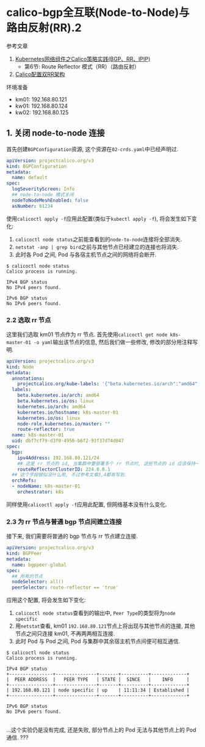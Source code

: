 # calico-bgp全互联(Node-to-Node)与路由反射(RR).2

参考文章

1. [Kubernetes网络组件之Calico策略实践(BGP、RR、IPIP)](https://blog.51cto.com/14143894/2463392)
    - 第6节: Route Reflector 模式（RR）（路由反射）
2. [Calico配置双RR架构](https://www.cnblogs.com/delacroix429/p/11718491.html)

环境准备

- km01: 192.168.80.121
- kw01: 192.168.80.124
- kw02: 192.168.80.125

## 1. 关闭 node-to-node 连接

首先创建`BGPConfiguration`资源, 这个资源在`02-crds.yaml`中已经声明过.

```yaml
apiVersion: projectcalico.org/v3
kind: BGPConfiguration
metadata:
  name: default
spec:
  logSeverityScreen: Info
  ## node-to-node 模式关闭
  nodeToNodeMeshEnabled: false
  asNumber: 61234
```

使用`calicoctl apply -f`应用此配置(类似于`kubectl apply -f`), 将会发生如下变化:

1. `calicoctl node status`之前能查看到的`node-to-node`连接将全部消失.
2. `netstat -anp | grep bird`之前与其他节点已经建立的连接也将消失.
3. 此时各 Pod 之间, Pod 与各宿主机节点之间的网络将会断开.

```log
$ calicoctl node status
Calico process is running.

IPv4 BGP status
No IPv4 peers found.

IPv6 BGP status
No IPv6 peers found.
```

### 2.2 选取 rr 节点

这里我们选取 km01 节点作为 rr 节点. 首先使用`calicoctl get node k8s-master-01 -o yaml`输出该节点的信息, 然后我们做一些修改, 修改的部分用注释写明.

```yaml
apiVersion: projectcalico.org/v3
kind: Node
metadata:
  annotations:
    projectcalico.org/kube-labels: '{"beta.kubernetes.io/arch":"amd64","beta.kubernetes.io/os":"linux","kubernetes.io/arch":"amd64","kubernetes.io/hostname":"k8s-master-01","kubernetes.io/os":"linux","node-role.kubernetes.io/master":"","route-reflector":"true"}'
  labels:
    beta.kubernetes.io/arch: amd64
    beta.kubernetes.io/os: linux
    kubernetes.io/arch: amd64
    kubernetes.io/hostname: k8s-master-01
    kubernetes.io/os: linux
    node-role.kubernetes.io/master: ""
    route-reflector: true
  name: k8s-master-01
  uid: dbf7cf79-d3f0-4950-b6f2-93f37d74d047
spec:
  bgp:
    ipv4Address: 192.168.80.121/24
    ## 这是 rr 节点的 id, 当集群中要部署多个 rr 节点时, 这些节点的 id 应该保持一致.
    routeReflectorClusterID: 224.0.0.1
  ## 这个字段貌似没什么用, 不过参考文章3,4都有写到.
  orchRefs:
  - nodeName: k8s-master-01
    orchestrator: k8s
```

同样使用`calicoctl apply -f`应用此配置, 但网络基本没有什么变化.

### 2.3 为 rr 节点与普通 bgp 节点间建立连接

接下来, 我们需要将普通的 bgp 节点与 rr 节点建立连接. 

```yaml
apiVersion: projectcalico.org/v3
kind: BGPPeer
metadata:
  name: bgppeer-global
spec:
  ## 所有的节点
  nodeSelector: all()
  peerSelector: route-reflector == 'true' 
```

应用这个配置, 将会发生如下变化:

1. `calicoctl node status`查看到的输出中, `Peer Type`的类型将为`node specific`
2. 用`netstat`查看, km01 `192.168.80.121`节点上将出现与其他节点的连接, 其他节点之间只连接 km01, 不再两两相互连接.
3. 此时 Pod 与 Pod 之间, Pod 与集群中其余宿主机节点间便可相互通信.

```log
$ calicoctl node status
Calico process is running.

IPv4 BGP status
+----------------+---------------+-------+----------+-------------+
|  PEER ADDRESS  |   PEER TYPE   | STATE |  SINCE   |    INFO     |
+----------------+---------------+-------+----------+-------------+
| 192.168.80.121 | node specific | up    | 11:11:34 | Established |
+----------------+---------------+-------+----------+-------------+

IPv6 BGP status
No IPv6 peers found.
```

## 

...这个实验仍是没有完成, 还是失败, 部分节点上的 Pod 无法与其他节点上的 Pod 通信. ???

